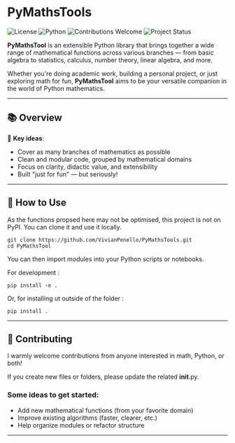 # PyMathsTools

![License](https://img.shields.io/github/license/VivianPenello/PyMathsTools)
![Python](https://img.shields.io/badge/python-3.7%2B-blue)
![Contributions Welcome](https://img.shields.io/badge/contributions-welcome-brightgreen)
![Project Status](https://img.shields.io/badge/status-experimental-orange)


**PyMathsTool** is an extensible Python library that brings together a wide range of mathematical functions across various branches — from basic algebra to statistics, calculus, number theory, linear algebra, and more.

Whether you're doing academic work, building a personal project, or just exploring math for fun, **PyMathsTool** aims to be your versatile companion in the world of Python mathematics.

---

## 📚 Overview

🧠 **Key ideas**:
- Cover as many branches of mathematics as possible  
- Clean and modular code, grouped by mathematical domains  
- Focus on clarity, didactic value, and extensibility  
- Built "just for fun" — but seriously!

---

## 🧰 How to Use

As the functions propsed here may not be optimised, this project is not on PyPI. You can clone it and use it locally.
```
git clone https://github.com/VivianPenello/PyMathsTools.git
cd PyMathsTool
```

You can then import modules into your Python scripts or notebooks.

For development :

```
pip install -e .
```

Or, for installing ut outside of the folder :

```
pip install .
```

---

## 🤝 Contributing

I warmly welcome contributions from anyone interested in math, Python, or both!

If you create new files or folders, please update the related __init__.py.

### Some ideas to get started:

- Add new mathematical functions (from your favorite domain)
- Improve existing algorithms (faster, clearer, etc.)
- Help organize modules or refactor structure

---